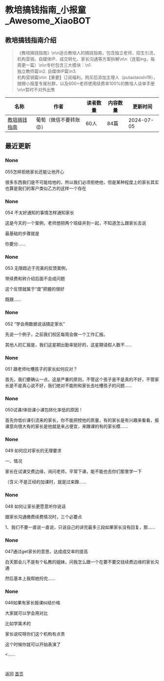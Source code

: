 # 教培搞钱指南_小报童_Awesome_XiaoBOT

## 教培搞钱指南介绍
> 《教培搞钱指南》\n\n适合教培人的搞钱指南，包含独立老师、招生引流，机构营销，自媒体IP、成交转化、家长沟通等方案拆解\n\n（连载ing，每周更一篇）\n\n专栏包含三大模块：\n1.  
独立教师篇\n2. 自媒体IP篇\n3.  
机构营销篇\n\n【重要】订阅福利，购买后添加主理人（putaolaoshi19），随赠小报童专属社群，以及600+老师使用续费率100%的教培人谈单手册\n\n暂时不对外出售  
  


|名称|作者|读者数量|内容数量|更新时间|
|---|---|---|---|---|
|[教培搞钱指南](https://xiaobot.net/p/pufa?refer=9c3f1c95-a052-465a-9902-f6d75080262a)|葡萄（微信不要转账 😡）|60人|84篇|2024-07-05|

## 最近更新
### None

055怎样拒绝家长还能让他开心

很多东西我们是不可能给他的，所以我们必须拒绝他，但是某种程度上的家长其实也算是我们的客户类似乙方的这样一个存在

### None

054 不太好通知的事情怎样通知家长

这是今天的一个案例，老师想把两个班级并到一起，不知道怎么跟家长去说

最基础的步骤就是

你要分......

### None

053 无限趋近于完美的反馈案例，

带续费和转介绍后面不会成问题

这个反馈就属于“度”把握的很好

既跟......

### None

052 “学会用数据说话搞定家长”

先说一个例子，之前我们校区每周会做一个工作汇报。

其他人的汇报是，我们这星期出勤率挺好的，这星期请假人数不......

### None

051 跟老师吐槽孩子的家长如何应对？

首先，我们要确认一点，这是严重的原则，不管这个孩子是不是真的不好，不管家长是不是真心说不好，我们绝对不能附和家长去吐槽孩子的问题......

### None

050试课/体验课小课包转化率低的原因！

首先你低价课引流来的家长，你不能把控他的质量，有的家长是有兴趣来看看，报课意向很大有的家长是他就是来占便宜，来蹭课的有的家长模......

### None

049 如何应对家长的无理要求

一、情况

家长在试课交费边缘，询问老师，平常下课，能不能也去你们那里学一下

（含义:不是正经的加课时，就是过来蹭......

### None

048 如何让家长更愿意听你说话

跟家长沟通缴费续费情况时，三个必要点

1、我们不要一直说一直说，只说自己的讲完最多三段如果家长没有回复，那......

### None

047通过get家长的意思，达成成交率的提高

白天那会儿不是有个私教的姐妹，问我怎么跟一个在要不要交钱续费边缘的家长沟通

然后基本上我帮她捋完......

### None

046如果有家长报课纠结价格

大家就可以学会用对比

比如学美术的

家长说哎呀你们这个机构有点贵

这个时候你就可以开始表演了

<......


<a href="https://github.com/Reno9527/awesome-xiaobot" style="color: white; text-decoration: none;">awesome-xiaobot</a>

返回 [首页](../README.md)
